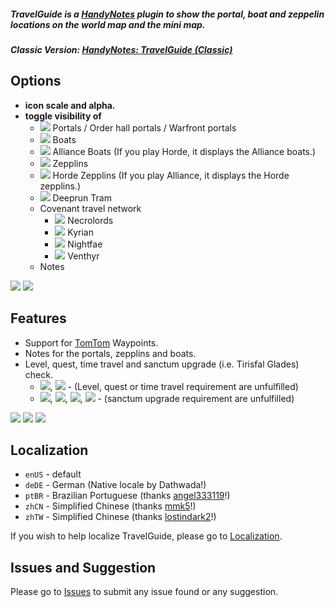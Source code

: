 ##### **TravelGuide is a [HandyNotes](https://www.curseforge.com/wow/addons/handynotes) plugin to show the portal, boat and zeppelin locations on the world map and the mini map.**
##### **Classic Version: [HandyNotes: TravelGuide (Classic)](https://www.curseforge.com/wow/addons/handynotes-travelguide-classic)**

## Options
* **icon scale and alpha.**
* **toggle visibility of**
	* ![](https://i.imgur.com/NIUq9ta.png) Portals / Order hall portals / Warfront portals
	* ![](https://i.imgur.com/H9wPEeD.png) Boats
	* ![](https://i.imgur.com/vfQqSBK.png) Alliance Boats (If you play Horde, it displays the Alliance boats.)
	* ![](https://i.imgur.com/cWTR8xo.png) Zepplins
	* ![](https://i.imgur.com/HQLt4uh.png) Horde Zepplins (If you play Alliance, it displays the Horde zepplins.)
	* ![](https://i.imgur.com/VYJ1NaJ.png) Deeprun Tram
	* Covenant travel network
		* ![](https://i.imgur.com/Q8hRn5U.png) Necrolords
		* ![](https://i.imgur.com/6kM7Emj.png) Kyrian
		* ![](https://i.imgur.com/Q3THDAx.png) Nightfae
		* ![](https://i.imgur.com/7ZCnru6.png) Venthyr
	* Notes
	
![](https://i.imgur.com/PFHnUDr.png) ![](https://i.imgur.com/1tLgu6C.png)
    
## Features
* Support for [TomTom](https://www.curseforge.com/wow/addons/tomtom) Waypoints.
* Notes for the portals, zepplins and boats.
* Level, quest, time travel and sanctum upgrade (i.e. Tirisfal Glades) check.
	* ![](https://i.imgur.com/bOL9btW.png), ![](https://i.imgur.com/PzZ3HAN.png) - (Level, quest or time travel requirement are unfulfilled)
	* ![](https://i.imgur.com/taTQxTY.png), ![](https://i.imgur.com/cl0QfNr.png), ![](https://i.imgur.com/9ubG6Xz.png), ![](https://i.imgur.com/O4uimkC.png) - (sanctum upgrade requirement are unfulfilled)
	
![](https://i.imgur.com/Q8NCjkY.png) ![](https://i.imgur.com/0qTTTAj.png) ![](https://i.imgur.com/oywcFDL.png)

## Localization
* `enUS` - default
* `deDE` - German (Native locale by Dathwada!)
* `ptBR` - Brazilian Portuguese (thanks [angel333119](https://www.curseforge.com/members/angel333119)!)
* `zhCN` - Simplified Chinese (thanks [mmk5](https://www.curseforge.com/members/mmk5)!)
* `zhTW` - Simplified Chinese (thanks [lostindark2](https://www.curseforge.com/members/lostindark2)!)

If you wish to help localize TravelGuide, please go to [Localization](https://www.curseforge.com/wow/addons/handynotes-travelguide/localization).

## Issues and Suggestion

Please go to [Issues](https://www.curseforge.com/wow/addons/handynotes-travelguide/issues) to submit any issue found or any suggestion.
